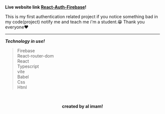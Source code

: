 **Live website link <ins>[React-Auth-Firebase](https://al-imam-?/)</ins>!**

This is my first authentication related project if you notice something bad in my code(project) notify me and teach me i'm a student.😁 Thank you everyone❤️

<hr>

**_Technology in use!_**

> Firebase <br>
> React-router-dom <br>
> React <br>
> Typescript <br>
> vite <br>
> Babel <br>
> Css <br>
> Html

<br>

**<p align="center">created by al imam!</p>**
